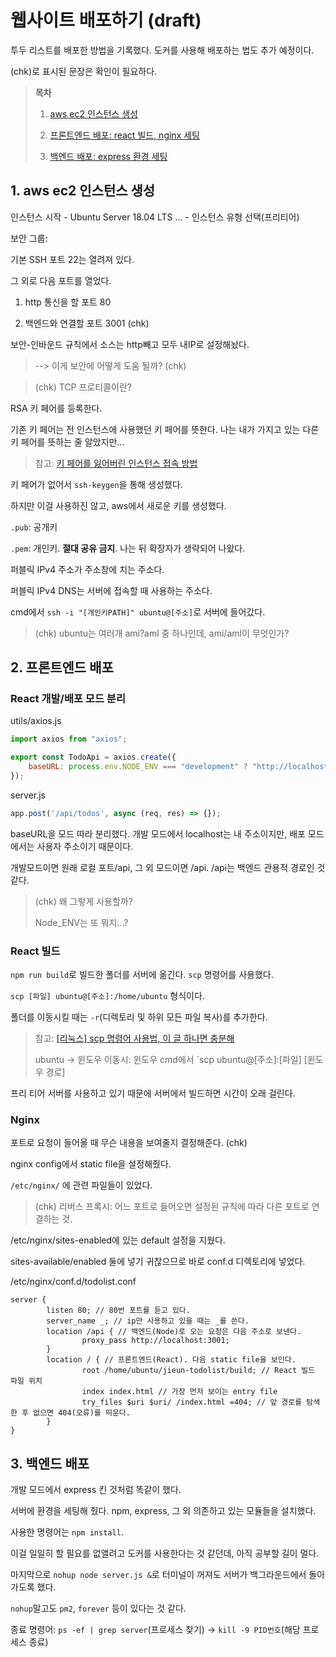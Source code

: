 # 웹사이트 배포하기 (draft)

투두 리스트를 배포한 방법을 기록했다. 도커를 사용해 배포하는 법도 추가 예정이다.

(chk)로 표시된 문장은 확인이 필요하다.

> **목차**
> 
> 1. [aws ec2 인스턴스 생성](#1-aws-ec2-인스턴스-생성)
> 
> 2. [프론트엔드 배포: react 빌드, nginx 세팅](#2-프론트엔드-배포)
> 
> 3. [백엔드 배포: express 환경 세팅](#3-백엔드-배포)

## 1. aws ec2 인스턴스 생성

인스턴스 시작 - Ubuntu Server 18.04 LTS ... - 인스턴스 유형 선택(프리티어) 

보안 그룹: 

기본 SSH 포트 22는 열려져 있다.

그 외로 다음 포트를 열었다.

1. http 통신을 할 포트 80

2. 백엔드와 연결할 포트 3001 (chk)

보안-인바운드 규칙에서 소스는 http빼고 모두 내IP로 설정해놨다. 

> --> 이게 보안에 어떻게 도움 될까? (chk)

> (chk) TCP 프로티콜이란?

RSA 키 페어를 등록한다.

기존 키 페어는 전 인스턴스에 사용했던 키 페어를 뜻한다.  나는 내가 가지고 있는 다른 키 페어를 뜻하는 줄 알았지만...

> 참고: [키 페어를 잃어버린 인스턴스 접속 방법](https://velog.io/@brighten_the_way/AWS-EC2-key-pair-loss)

키 페어가 없어서 `ssh-keygen`을 통해 생성했다. 

하지만 이걸 사용하진 않고, aws에서 새로운 키를 생성했다.

`.pub`: 공개키

`.pem`:  개인키. **절대 공유 금지**. 나는 뒤 확장자가 생략되어 나왔다.

퍼블릭 IPv4 주소가 주소창에 치는 주소다.

퍼블릭 IPv4 DNS는 서버에 접속할 때 사용하는 주소다.

cmd에서 `ssh -i "[개인키PATH]" ubuntu@[주소]`로 서버에 들어갔다.

> (chk) ubuntu는 여러개 ami?aml 중 하나인데, ami/aml이 무엇인가?

## 2. 프론트엔드 배포

### React 개발/배포 모드 분리

utils/axios.js

```javascript
import axios from "axios";

export const TodoApi = axios.create({
    baseURL: process.env.NODE_ENV === "development" ? "http://localhost:3001/api" : "/api"
});
```

server.js

```javascript
app.post('/api/todos', async (req, res) => {});
```

baseURL을 모드 따라 분리했다. 개발 모드에서 localhost는 내 주소이지만, 배포 모드에서는 사용자 주소이기 때문이다.

개발모드이면 원래 로컬 포트/api, 그 외 모드이면 /api. /api는 백엔드 관용적 경로인 것 같다.

> (chk) 왜 그렇게 사용할까?
> 
> Node_ENV는 또 뭐지...?

### React 빌드

`npm run build`로 빌드한 폴더를 서버에 옮긴다. `scp` 명령어를 사용했다.

`scp [파일] ubuntu@[주소]:/home/ubuntu` 형식이다. 

폴더를 이동시킬 때는 `-r`(디렉토리 및 하위 모든 파일 복사)를 추가한다.

> 참고: [[리눅스] scp 명령어 사용법, 이 글 하나면 충분해](https://lifegoesonme.tistory.com/459)
> 
> ubuntu -> 윈도우 이동시: 윈도우 cmd에서 `scp ubuntu@[주소]:[파일] [윈도우 경로]

프리 티어 서버를 사용하고 있기 때문에 서버에서 빌드하면 시간이 오래 걸린다.

### Nginx

포트로 요청이 들어올 때 무슨 내용을 보여줄지 결정해준다. (chk)

nginx config에서 static file을 설정해줬다.

`/etc/nginx/` 에 관련 파일들이 있었다.

> (chk) 리버스 프록시: 어느 포트로 들어오면 설정된 규칙에 따라 다른 포트로 연결하는 것.

/etc/nginx/sites-enabled에 있는 default 설정을 지웠다.

sites-available/enabled 둘에 넣기 귀찮으므로 바로 conf.d 디렉토리에 넣었다.

/etc/nginx/conf.d/todolist.conf

```
server {
        listen 80; // 80번 포트를 듣고 있다.
        server_name _; // ip만 사용하고 있을 때는 _를 쓴다.
        location /api { // 백엔드(Node)로 오는 요청은 다음 주소로 보낸다.
                proxy_pass http://localhost:3001;
        }
        location / { // 프론트엔드(React). 다음 static file을 보인다.
                root /home/ubuntu/jieun-todolist/build; // React 빌드 파일 위치
                index index.html // 가장 먼저 보이는 entry file
                try_files $uri $uri/ /index.html =404; // 앞 경로를 탐색한 후 없으면 404(오류)를 띄운다.
        }
}
```

## 3. 백엔드 배포

개발 모드에서  express 킨 것처럼 똑같이 했다.

서버에 환경을 세팅해 줬다. npm, express, 그 외 의존하고 있는 모듈들을 설치했다.

사용한 명령어는 `npm install`. 

이걸 일일히 할 필요를 없앨려고 도커를 사용한다는 것 같던데, 아직 공부할 길이 멀다.

마지막으로 `nohup node server.js &`로 터미널이 꺼져도 서버가 백그라운드에서 돌아가도록 했다.

`nohup`말고도 `pm2`, `forever` 등이 있다는 것 같다.

종료 명령어: `ps -ef | grep server`(프로세스 찾기) -> `kill -9 PID번호`(해당 프로세스 종료)

  
